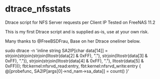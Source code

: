 # dtrace_nfsstats
Dtrace script for NFS Server requests per Client IP
Tested on FreeNAS 11.2

This is my first Dtrace script and is supplied as-is, use at your own risk.


Many thanks to @FreeBSDFrau, Base on her Dtrace oneliner below.

sudo dtrace -n 'inline string SA2IP[char data[14]] = strjoin(strjoin(strjoin(lltostr(data[2] & 0xFF), "."), strjoin(lltostr(data[3] & 0xFF), ".")), strjoin(strjoin(lltostr(data[4] & 0xFF), "."), lltostr(data[5] & 0xFF))); fbt:kernel:nfsrvd_read:entry, fbt:kernel:nfsrvd_write:entry { @[probefunc, SA2IP[args[0]->nd_nam->sa_data]] = count() }'


